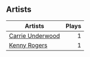 ## Artists
Artists | Plays 
----- | -----: 
[Carrie Underwood](/artists/carrie-underwood-89416) | 1
[Kenny Rogers](/artists/kenny-rogers-4261) | 1

